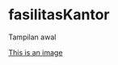 # fasilitasKantor

Tampilan awal 

[This is an image](![image](https://user-images.githubusercontent.com/92350701/199645462-ce3188fb-12bd-48da-ae32-9c3689cd2eba.png))
